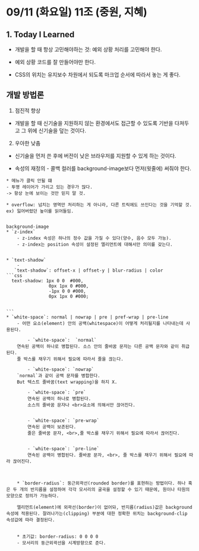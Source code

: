 # 09/11 (화요일) 11조 (중원, 지혜)

## 1. Today I Learned

- 개발을 할 때 항상 고민해야하는 것: 예외 상황 처리를 고민해야 한다.
- 예외 상황 코드를 잘 만들어야만 한다.

- CSS의 위치는 유지보수 차원에서 되도록 마크업 순서에 따라서 놓는 게 좋다. 

## 개발 방법론

  1.  점진적 향상
  - 개발을 할 때 신기술을 지원하지 않는 환경에서도 접근할 수 있도록 기반을 다져두고 그 위에 신기술을 덮는 것이다.
  2. 우아한 낮춤
  - 신기술을 먼저 쓴 후에 버전이 낮은 브라우저를 지원할 수 있게 하는 것이다.



   * 속성의 재정의
    - 콜백 컬러를 background-image보다 먼저(윗줄에) 써줘야 한다.


    * 메뉴가 클릭 안될 떄
    - 투명 레이어가 가리고 있는 경우가 많다.
    -> 항상 눈에 보이는 것만 믿지 말 것.

    * overflow: 넘치는 영역만 처리하는 게 아니라, 다른 트릭에도 쓰인다는 것을 기억할 것.
    ex) 잃어버렸던 높이를 읽어들임.


    background-image
    * `z-index`
        - z-index 속성은 하나의 정수 값을 가질 수 있다(양수, 음수 모두 가능). 
        - z-index는 position 속성이 설정된 엘리먼트에 대해서만 의미를 갖는다.


    * `text-shadow`
        -
       `text-shadow`: offset-x | offset-y | blur-radius | color 
    ```css
      text-shadow: 1px 0 0  #000,
                    0px 1px 0 #000,
                    -1px 0 0 #000,
                    0px 1px 0 #000; 


    ```
    * `white-space`: normal | nowrap | pre | pref-wrap | pre-line
        - 어떤 요소(element) 안의 공백(whitespace)이 어떻게 처리될지를 나타내는데 사용된다.

            - `white-space`:  `normal`
        연속된 공백이 하나로 병합된다. 소스 안의 줄바꿈 문자는 다른 공백 문자와 같이 취급된다. 
        줄 박스를 채우기 위해서 필요에 따라서 줄을 끊는다.

            - `white-space`: `nowrap`
        `normal`과 같이 공백 문자를 병합한다.
        But 텍스트 줄바꿈(text wrapping)을 하지 X.
        
            - `white-space`: `pre`
            연속된 공백이 하나로 병합된다. 
            소스의 줄바꿈 문자나 <br>요소에 의해서만 끊어진다.


            - `white-space`: `pre-wrap`
            연속된 공백이 보존된다. 
            줄은 줄바꿈 문자, <br>,줄 박스를 채우기 위해서 필요에 따라서 끊어진다.


            - `white-space`: `pre-line`
            연속된 공백이 병합된다. 줄바꿈 문자, <br>, 줄 박스를 채우기 위해서 필요에 따라 끊어진다. 
         


        * `border-radius`: 둥근외곽선(rounded border)를 표현하는 방법이다. 하나 혹은 두 개의 반지름을 설정하여 각각 모서리의 굴곡을 설정할 수 있기 때문에, 원이나 타원의 모양으로 정의가 가능하다.

        엘리먼트(element)에 외곽선(border)이 없어돠, 반지름(radius)값은 background 속성에 적용된다. 잘려나가는(clipping) 부분에 대한 정확한 위치는 background-clip 속성값에 따라 결정된다.


        * 초기값: border-radius: 0 0 0 0
        - 모서리의 둥근외곽선을 시계방향으로 준다.  
